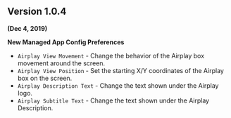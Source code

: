 ## Version 1.0.4
**(Dec 4, 2019)**

**New Managed App Config Preferences**

* `Airplay View Movement` - Change the behavior of the Airplay box movement around the screen.
* `Airplay View Position` - Set the starting X/Y coordinates of the Airplay box on the screen.
* `Airplay Description Text` - Change the text shown under the Airplay logo.
* `Airplay Subtitle Text` - Change the text shown under the Airplay Description.
